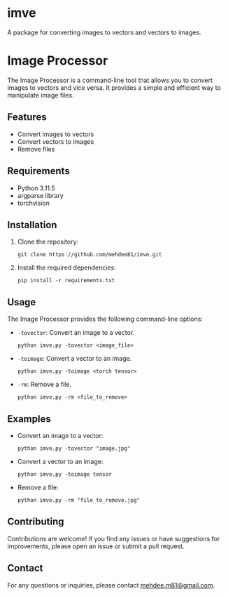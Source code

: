 # imve
A package for converting images to vectors and vectors to images.

# Image Processor

The Image Processor is a command-line tool that allows you to convert images to vectors and vice versa. It provides a simple and efficient way to manipulate image files.

## Features

- Convert images to vectors
- Convert vectors to images
- Remove files

## Requirements

- Python 3.11.5
- argparse library
- torchvision

## Installation

1. Clone the repository:
   ```
   git clone https://github.com/mehdee81/imve.git
   ```

2. Install the required dependencies:
   ```
   pip install -r requirements.txt
   ```

## Usage

The Image Processor provides the following command-line options:

- `-tovector`: Convert an image to a vector.
   ```
   python imve.py -tovector <image_file>
   ```

- `-toimage`: Convert a vector to an image.
   ```
   python imve.py -toimage <torch tensor>
   ```

- `-rm`: Remove a file.
   ```
   python imve.py -rm <file_to_remove>
   ```

## Examples

- Convert an image to a vector:
   ```
   python imve.py -tovector "image.jpg"
   ```

- Convert a vector to an image:
   ```
   python imve.py -toimage tensor
   ```

- Remove a file:
   ```
   python imve.py -rm "file_to_remove.jpg"
   ```

## Contributing

Contributions are welcome! If you find any issues or have suggestions for improvements, please open an issue or submit a pull request.

## Contact

For any questions or inquiries, please contact [mehdee.m81@gmail.com](mailto:mehdee.m81@gmail.com).
